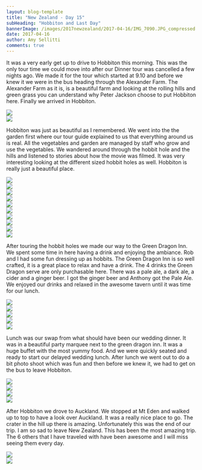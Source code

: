 ```yaml
---
layout: blog-template
title: "New Zealand - Day 15"
subHeading: "Hobbiton and Last Day"
bannerImage: /images/2017newzealand/2017-04-16/IMG_7090.JPG_compressed.JPEG
date: 2017-04-16
author: Amy Sellitti
comments: true
---
```


It was a very early get up to drive to Hobbiton this morning. This was the only tour time we could move into after our Dinner tour was cancelled a few nights ago. We made it for the tour which started at 9.10 and before we knew it we were in the bus heading through the Alexander Farm. The Alexander Farm as it is, is a beautiful farm and looking at the rolling hills and green grass you can understand why Peter Jackson choose to put Hobbiton here. Finally we arrived in Hobbiton.

<div class="center-image"><img src="/images/2017newzealand/2017-04-16/IMG_7082.JPG_compressed.JPEG" /></div>
<div class="center-image"><img src="/images/2017newzealand/2017-04-16/IMG_7086.JPG_compressed.JPEG" /></div>

Hobbiton was just as beautiful as I remembered. We went into the the garden first where our tour guide explained to us that everything around us is real. All the vegetables and garden are managed by staff who grow and use the vegetables. We wandered around through the hobbit hole and the hills and listened to stories about how the movie was filmed. It was very interesting looking at the different sized hobbit holes as well. Hobbiton is really just a beautiful place. 

<div class="center-image"><img src="/images/2017newzealand/2017-04-16/IMG_7090.JPG_compressed.JPEG" /></div>
<div class="center-image"><img src="/images/2017newzealand/2017-04-16/IMG_7092.JPG_compressed.JPEG" /></div>
<div class="center-image"><img src="/images/2017newzealand/2017-04-16/IMG_7119.JPG_compressed.JPEG" /></div>
<div class="center-image"><img src="/images/2017newzealand/2017-04-16/IMG_7125.JPG_compressed.JPEG" /></div>
<div class="center-image"><img src="/images/2017newzealand/2017-04-16/IMG_7132.JPG_compressed.JPEG" /></div>
<div class="center-image"><img src="/images/2017newzealand/2017-04-16/IMG_7135.JPG_compressed.JPEG" /></div>
<div class="center-image"><img src="/images/2017newzealand/2017-04-16/IMG_7139.JPG_compressed.JPEG" /></div>
<div class="center-image"><img src="/images/2017newzealand/2017-04-16/IMG_7161.JPG_compressed.JPEG" /></div>
<div class="center-image"><img src="/images/2017newzealand/2017-04-16/IMG_7143.JPG_compressed.JPEG" /></div>
<div class="center-image"><img src="/images/2017newzealand/2017-04-16/DSC_8845.JPG_compressed.JPEG" /></div>

After touring the hobbit holes we made our way to the Green Dragon Inn. We spent some time in here having a drink and enjoying the ambiance. Rob and I had some fun dressing up as hobbits. The Green Dragon Inn is so well crafted, it is a great place to relax and have a drink. The 4 drinks the Green Dragon serve are only purchasable here. There was a pale ale, a dark ale, a cider and a ginger beer. I got the ginger beer and Anthony got the Pale Ale. We enjoyed our drinks and relaxed in the awesome tavern until it was time for our lunch.

<div class="center-image"><img src="/images/2017newzealand/2017-04-16/DSC_8873.JPG_compressed.JPEG" /></div>
<div class="center-image"><img src="/images/2017newzealand/2017-04-16/IMG_7172.JPG_compressed.JPEG" /></div>
<div class="center-image"><img src="/images/2017newzealand/2017-04-16/IMG_7184.JPG_compressed.JPEG" /></div>
<div class="center-image"><img src="/images/2017newzealand/2017-04-16/IMG_7217.JPG_compressed.JPEG" /></div>
<div class="center-image"><img src="/images/2017newzealand/2017-04-16/P4161539.JPG_compressed.JPEG" /></div>

Lunch was our swap from what should have been our wedding dinner. It was in a beautiful party marquee next to the green dragon inn. It was a huge buffet with the most yummy food. And we were quickly seated and ready to start our delayed wedding lunch. After lunch we went out to do a bit photo shoot which was fun and then before we knew it, we had to get on the bus to leave Hobbiton. 

<div class="center-image"><img src="/images/2017newzealand/2017-04-16/IMG_7197.JPG_compressed.JPEG" /></div>
<div class="center-image"><img src="/images/2017newzealand/2017-04-16/IMG_7246.JPG_compressed.JPEG" /></div>
<div class="center-image"><img src="/images/2017newzealand/2017-04-16/IMG_7261.JPG_compressed.JPEG" /></div>
<div class="center-image"><img src="/images/2017newzealand/2017-04-16/P4161555.JPG_compressed.JPEG" /></div>

After Hobbiton we drove to Auckland. We stopped at Mt Eden and walked up to top to have a look over Auckland. It was a really nice place to go. The crater in the hill up there is amazing. Unfortunately this was the end of our trip. I am so sad to leave New Zealand. This has been the most amazing trip. The 6 others that I have traveled with have been awesome and I will miss seeing them every day. 

<div class="center-image"><img src="/images/2017newzealand/2017-04-16/DSC08411.JPG_compressed.JPEG" /></div>
<div class="center-image"><img src="/images/2017newzealand/2017-04-16/20170416_171300.jpg_compressed.JPEG" /></div>